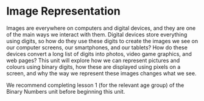 # Image Representation

Images are everywhere on computers and digital devices, and they are one of the main ways we interact with them.
Digital devices store everything using digits, so how do they use these digits to create the images we see on our computer screens, our smartphones, and our tablets?
How do these devices convert a long list of digits into photos, video game graphics, and web pages?
This unit will explore how we can represent pictures and colours using binary digits, how these are displayed using pixels on a screen, and why the way we represent these images changes what we see.

We recommend completing lesson 1 (for the relevant age group) of the Binary Numbers unit before beginning this unit.
